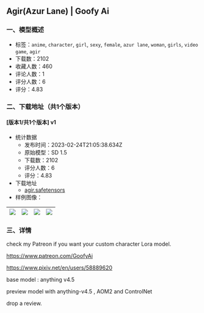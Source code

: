 ## Agir(Azur Lane) | Goofy Ai
### 一、模型概述

- 标签：`anime`, `character`, `girl`, `sexy`, `female`, `azur lane`, `woman`, `girls`, `video game`, `agir`
- 下载数：2102
- 收藏人数：460
- 评论人数：1
- 评分人数：6
- 评分：4.83

### 二、下载地址（共1个版本）

#### [版本1/共1个版本] v1

- 统计数据
  - 发布时间：2023-02-24T21:05:38.634Z
  - 原始模型：SD 1.5
  - 下载数：2102
  - 评分人数：6
  - 评分：4.83
- 下载地址
  - [agir.safetensors](https://civitai.com/api/download/models/15005)
- 样例图像：

| <img src="https://image.civitai.com/xG1nkqKTMzGDvpLrqFT7WA/0118a502-c487-4eee-7044-52c9e6819700/width=450/147337.jpeg" /> | <img src="https://image.civitai.com/xG1nkqKTMzGDvpLrqFT7WA/5f71c7e8-9985-4c02-ee77-7a76ad2aa200/width=450/147344.jpeg" /> | <img src="https://image.civitai.com/xG1nkqKTMzGDvpLrqFT7WA/30575bd2-f280-47f2-579b-800e19850a00/width=450/147343.jpeg" /> | <img src="https://image.civitai.com/xG1nkqKTMzGDvpLrqFT7WA/29364bd6-d0d1-453c-814b-002cd8227a00/width=450/147342.jpeg" /> |
| ---- | ---- | ---- | ---- |


### 三、详情
<p>check my Patreon if you want your custom character Lora model.</p><p><a target="_blank" rel="ugc" href="https://www.patreon.com/GoofyAi">https://www.patreon.com/GoofyAi</a></p><p><a target="_blank" rel="ugc" href="https://www.pixiv.net/en/users/58889620">https://www.pixiv.net/en/users/58889620</a></p><p>base model : anything v4.5</p><p>preview model with anything-v4.5 , AOM2 and ControlNet</p><p>drop a review.</p>